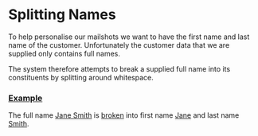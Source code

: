# Splitting Names

To help personalise our mailshots we want to have the first name and last name of the customer. 
Unfortunately the customer data that we are supplied only contains full names.

The system therefore attempts to break a supplied full name into its constituents by splitting 
around whitespace.

### [Example](- "basic")

The full name [Jane Smith](- "#name") is [broken](- "#result = split(#name)")  into first name [Jane](- "?=#result.firstName") and last name [Smith](- "?=#result.lastName").










